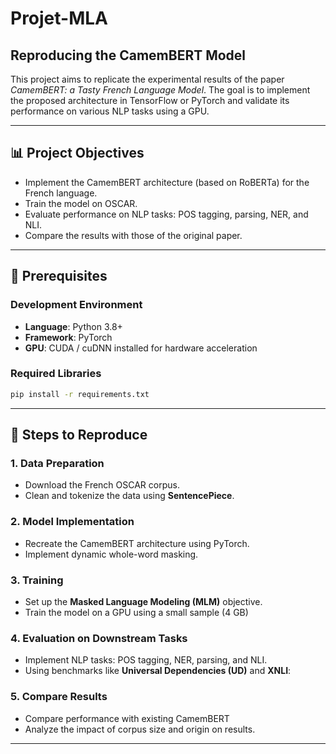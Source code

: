 # Projet-MLA

## Reproducing the CamemBERT Model

This project aims to replicate the experimental results of the paper *CamemBERT: a Tasty French Language Model*. The goal is to implement the proposed architecture in TensorFlow or PyTorch and validate its performance on various NLP tasks using a GPU.

---

## 📊 **Project Objectives**

- Implement the CamemBERT architecture (based on RoBERTa) for the French language.
- Train the model on OSCAR.
- Evaluate performance on NLP tasks: POS tagging, parsing, NER, and NLI.
- Compare the results with those of the original paper.

---

## 🔧 **Prerequisites**

### **Development Environment**

- **Language**: Python 3.8+
- **Framework**: PyTorch
- **GPU**: CUDA / cuDNN installed for hardware acceleration

### **Required Libraries**

```bash
pip install -r requirements.txt
```

---

## 🚀 **Steps to Reproduce**

### 1. **Data Preparation**

- Download the French OSCAR corpus.
- Clean and tokenize the data using **SentencePiece**.

### 2. **Model Implementation**

- Recreate the CamemBERT architecture using PyTorch.
- Implement dynamic whole-word masking.

### 3. **Training**

- Set up the **Masked Language Modeling (MLM)** objective.
- Train the model on a GPU using a small sample (4 GB)

### 4. **Evaluation on Downstream Tasks**

- Implement NLP tasks: POS tagging, NER, parsing, and NLI.
- Using benchmarks like **Universal Dependencies (UD)** and **XNLI**:

### 5. **Compare Results**

- Compare performance with existing CamemBERT
- Analyze the impact of corpus size and origin on results.
---

